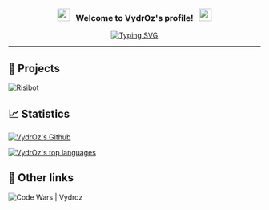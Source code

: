 <h3 align="center">
  <img src="https://emoji.discord.st/emojis/768b108d-274f-4f44-a634-8477b16efce7.gif" width="25">
  &nbsp; Welcome to VydrOz's profile! &nbsp;
  <img src="https://emoji.discord.st/emojis/768b108d-274f-4f44-a634-8477b16efce7.gif" width="25">
</h3>

<!-- Typing SVG by DenverCoder1 - https://github.com/DenverCoder1/readme-typing-svg -->
<div align="center">
  
  [![Typing SVG](https://readme-typing-svg.herokuapp.com?color=72C9E4&size=24&center=true&vCenter=true&lines=Abracadabra;Bibbidi-Bobbidi-Boo;Sim+Sala+Bim;Shazam;Hocus+Pocus;Alakazam)](https://github.com/DenverCoder1/readme-typing-svg)
</div>

___

## 📜 Projects

<!-- 
my personal discord bot to discover how does it work
&bg_color=1F222E&title_color=F85D7F&icon_color=F8D866&hide_border=true&show_icons=false
-->

[![Risibot](https://github-readme-stats.vercel.app/api/pin/?username=VydrOz&repo=Risibot&theme=react&hide_border=true&show_icons=false)](https://github.com/VydrOz/Risibot)


## 📈 Statistics

[![VydrOz's Github](https://github-readme-stats.vercel.app/api?username=VydrOz&theme=react)](https://github.com/anuraghazra/github-readme-stats)

[![VydrOz's top languages](https://github-readme-stats.vercel.app/api/top-langs/?username=VydrOz&theme=react)](https://github.com/anuraghazra/github-readme-stats)


## 🔗 Other links
<a href="https://www.codewars.com/users/VydrOz" style="text-decoration: none;">
  <img border="0" title="Code Wars | Vydroz" src="https://www.codewars.com/users/VydrOz/badges/large">
</a>
